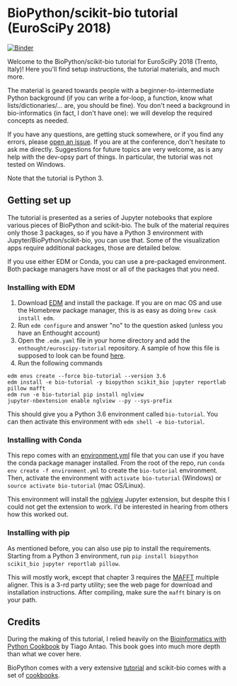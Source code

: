 BioPython/scikit-bio tutorial (EuroSciPy 2018)
==============================================

[![Binder](https://mybinder.org/badge.svg)](https://mybinder.org/v2/gh/jvkersch/bio-tutorial/master)

Welcome to the BioPython/scikit-bio tutorial for EuroSciPy 2018 (Trento,
Italy)! Here you'll find setup instructions, the tutorial materials, and much
more.

The material is geared towards people with a beginner-to-intermediate Python background (if you can write a for-loop, a function, know what lists/dictionaries/... are, you should be fine). You don't need a background in bio-informatics (in fact, I don't have one): we will develop the required concepts as needed.

If you have any questions, are getting stuck somewhere, or if you find any
errors, please [open an
issue](https://github.com/jvkersch/bio-tutorial/issues). If you are at the
conference, don't hesitate to ask me directly. Suggestions for future topics
are very welcome, as is any help with the dev-opsy part of things. In particular, the tutorial was not tested on Windows.

Note that the tutorial is Python 3.

Getting set up
--------------

The tutorial is presented as a series of Jupyter notebooks that explore various
pieces of BioPython and scikit-bio. The bulk of the material requires only
those 3 packages, so if you have a Python 3 environment with
Jupyter/BioPython/scikit-bio, you can use that. Some of the visualization apps
require additional packages, those are detailed below.

If you use either EDM or Conda, you can use a pre-packaged environment. Both
package managers have most or all of the packages that you need.

### Installing with EDM

1. Download [EDM](https://www.enthought.com/product/enthought-deployment-manager/) and install the package. If you are on mac OS and use the Homebrew package manager, this is as easy as doing `brew cask install edm`.
2. Run `edm configure` and answer "no" to the question asked (unless you have an Enthought account)
3. Open the `.edm.yaml` file in your home directory and add the `enthought/euroscipy-tutorial` repository. A sample of how this file is supposed to look can be found [here](deploy/edm.yaml).
4. Run the following commands

```
edm envs create --force bio-tutorial --version 3.6
edm install -e bio-tutorial -y biopython scikit_bio jupyter reportlab pillow mafft
edm run -e bio-tutorial pip install nglview
jupyter-nbextension enable nglview --py --sys-prefix
```

This should give you a Python 3.6 environment called `bio-tutorial`. You can then activate this environment with `edm shell -e bio-tutorial`.

### Installing with Conda

This repo comes with an [environment.yml](environment.yml) file that you can use if you have the conda package manager installed. From the root of the repo, run `conda env create -f environment.yml` to create the `bio-tutorial` environment. Then, activate the environment with `activate bio-tutorial` (Windows) or `source activate bio-tutorial` (mac OS/Linux).

This environment will install the [nglview](https://github.com/arose/nglview) Jupyter extension, but despite this I could not get the extension to work. I'd be interested in hearing from others how this worked out.

### Installing with pip

As mentioned before, you can also use pip to install the requirements. Starting from a Python 3 environment, run `pip install biopython scikit_bio jupyter reportlab pillow`.

 This will mostly work, except that chapter 3 requires the [MAFFT](https://mafft.cbrc.jp/alignment/software/) multiple aligner. This is a 3-rd party utility; see the web page for download and installation instructions. After compiling, make sure the `mafft` binary is on your path. 

Credits
-------

During the making of this tutorial, I relied heavily on the [Bioinformatics with Python Cookbook](https://www.packtpub.com/application-development/bioinformatics-python-cookbook) by Tiago Antao. This book goes into much more depth than what we cover here.

BioPython comes with a very extensive [tutorial](http://biopython.org/DIST/docs/tutorial/Tutorial.html) and scikit-bio comes with a set of [cookbooks](http://nbviewer.jupyter.org/github/biocore/scikit-bio-cookbook/blob/master/Index.ipynb).
